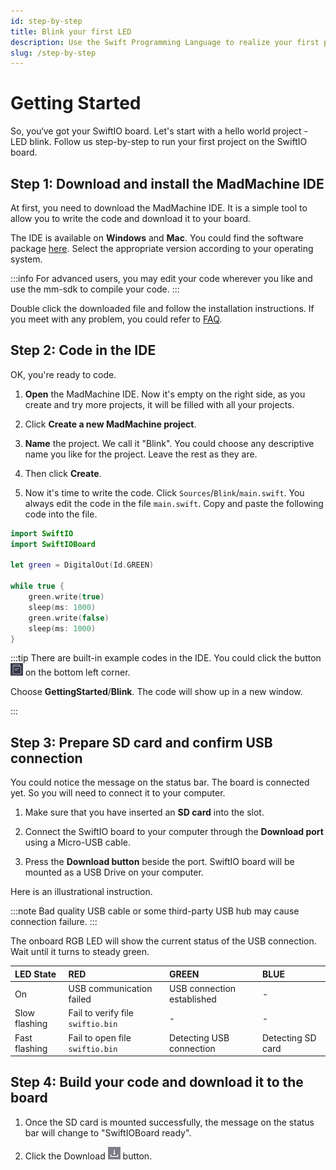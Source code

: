 ```yaml
---
id: step-by-step
title: Blink your first LED
description: Use the Swift Programming Language to realize your first project.
slug: /step-by-step
---
```


# Getting Started

So, you‘ve got your SwiftIO board. Let's start with a hello world project - LED blink. Follow us step-by-step to run your first project on the SwiftIO board.

## **Step 1: Download and install the MadMachine IDE**

At first, you need to download the MadMachine IDE. It is a simple tool to allow you to write the code and download it to your board.  

The IDE is available on **Windows** and **Mac**. You could find the software package [here](https://github.com/madmachineio/MadMachineIDE/releases/tag/v0.1.1). Select the appropriate version according to your operating system. 

:::info
For advanced users, you may edit your code wherever you like and use the mm-sdk to compile your code.
:::

Double click the downloaded file and follow the installation instructions. If you meet with any problem, you could refer to [FAQ](../faq.md). 

## **Step 2: Code in the IDE**

OK, you're ready to code. 

1. **Open** the MadMachine IDE. Now it's empty on the right side, as you create and try more projects, it will be filled with all your projects.

2. Click **Create a new MadMachine project**.



3. **Name** the project. We call it "Blink". You could choose any descriptive name you like for the project. Leave the rest as they are. 

4. Then click **Create**.



5. Now it's time to write the code. Click `Sources`/`Blink`/`main.swift`. You always edit the code in the file `main.swift`. Copy and paste the following code into the file.

```swift title="Blink"
import SwiftIO
import SwiftIOBoard

let green = DigitalOut(Id.GREEN)
​
while true {
    green.write(true)
    sleep(ms: 1000)
    green.write(false)
    sleep(ms: 1000)
}
```

:::tip
There are built-in example codes in the IDE. You could click the button ![example](img/example.png) on the bottom left corner.



Choose **GettingStarted**/**Blink**. The code will show up in a new window.


:::

## **Step 3: Prepare SD card and confirm USB connection**

You could notice the message on the status bar. The board is connected yet. So you will need to connect it to your computer.

1. Make sure that you have inserted an **SD card** into the slot.

2. Connect the SwiftIO board to your computer through the **Download port** using a Micro-USB cable.

3. Press the **Download button** beside the port. SwiftIO board will be mounted as a USB Drive on your computer. 

Here is an illustrational instruction.


:::note
Bad quality USB cable or some third-party USB hub may cause connection failure.
:::


The onboard RGB LED will show the current status of the USB connection. Wait until it turns to steady green.

| LED State | RED | GREEN | BLUE |
| :--- | :--- | :--- | :--- |
| On | USB communication failed | USB connection established | - |
| Slow flashing | Fail to verify file `swiftio.bin` | - | - |
| Fast flashing | Fail to open file `swiftio.bin` | Detecting USB connection | Detecting SD card |


## **Step 4: Build your code and download it to the board**

1. Once the SD card is mounted successfully, the message on the status bar will change to "SwiftIOBoard ready".

2. Click the Download ![download button](img/download.png) button.
